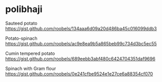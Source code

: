 # polibhaji

Sauteed potato https://gist.github.com/roobels/134aaa6d09a20d486ba45c016099ddb3

Potato-spinach https://gist.github.com/roobels/ac9e8ea9b5a865beb99c734d3bc5ec55

Cumin tempered potato https://gist.github.com/roobels/689eebb3abf480c6424704351daf9696

Spinach with Gram flour https://gist.github.com/roobels/0e241cfbe9524e1e27ce6a88354cf070
